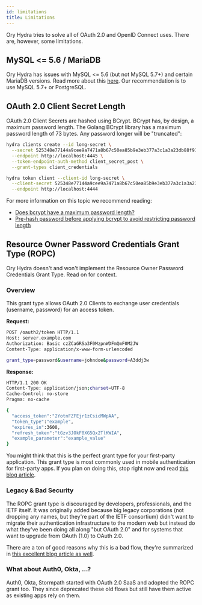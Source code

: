 ```yaml
---
id: limitations
title: Limitations
---
```


Ory Hydra tries to solve all of OAuth 2.0 and OpenID Connect uses. There are,
however, some limitations.

## MySQL <= 5.6 / MariaDB

Ory Hydra has issues with MySQL <= 5.6 (but not MySQL 5.7+) and certain MariaDB
versions. Read more about this [here](https://github.com/ory/hydra/issues/377).
Our recommendation is to use MySQL 5.7+ or PostgreSQL.

## OAuth 2.0 Client Secret Length

OAuth 2.0 Client Secrets are hashed using BCrypt. BCrypt has, by design, a
maximum password length. The Golang BCrypt library has a maximum password length
of 73 bytes. Any password longer will be "truncated":

```sh
hydra clients create --id long-secret \
  --secret 525348e77144a9cee9a7471a8b67c50ea85b9e3eb377a3c1a3a23db88f9150eefe76e6a339fdbc62b817595f53d72549d9ebe36438f8c2619846b963e9f43a94 \
  --endpoint http://localhost:4445 \
  --token-endpoint-auth-method client_secret_post \
  --grant-types client_credentials

hydra token client --client-id long-secret \
  --client-secret 525348e77144a9cee9a7471a8b67c50ea85b9e3eb377a3c1a3a23db88f9150eefe76e6a3 \
  --endpoint http://localhost:4444
```

For more information on this topic we recommend reading:

- [Does bcrypt have a maximum password length?](https://security.stackexchange.com/questions/39849/does-bcrypt-have-a-maximum-password-length)
- [Pre-hash password before applying bcrypt to avoid restricting password length](https://security.stackexchange.com/questions/6623/pre-hash-password-before-applying-bcrypt-to-avoid-restricting-password-length)

## Resource Owner Password Credentials Grant Type (ROPC)

Ory Hydra doesn't and won't implement the Resource Owner Password
Credentials Grant Type. Read on for context.

### Overview

This grant type allows OAuth 2.0 Clients to exchange user credentials (username,
password) for an access token.

**Request:**

```sh
POST /oauth2/token HTTP/1.1
Host: server.example.com
Authorization: Basic czZCaGRSa3F0MzpnWDFmQmF0M2JW
Content-Type: application/x-www-form-urlencoded

grant_type=password&username=johndoe&password=A3ddj3w
```

**Response:**

```sh
HTTP/1.1 200 OK
Content-Type: application/json;charset=UTF-8
Cache-Control: no-store
Pragma: no-cache

{
  "access_token":"2YotnFZFEjr1zCsicMWpAA",
  "token_type":"example",
  "expires_in":3600,
  "refresh_token":"tGzv3JOkF0XG5Qx2TlKWIA",
  "example_parameter":"example_value"
}
```

You might think that this is the perfect grant type for your first-party
application. This grant type is most commonly used in mobile authentication for
first-party apps. If you plan on doing this, stop right now and read
[this blog article](https://www.ory.sh/oauth2-for-mobile-app-spa-browser).

### Legacy & Bad Security

The ROPC grant type is discouraged by developers, professionals, and the IETF
itself. It was originally added because big legacy corporations (not dropping
any names, but they're part of the IETF consortium) didn't want to migrate
their authentication infrastructure to the modern web but instead do what
they've been doing all along "but OAuth 2.0" and for systems that want to
upgrade from OAuth (1.0) to OAuth 2.0.

There are a ton of good reasons why this is a bad flow, they're summarized in
[this excellent blog article as well](https://www.scottbrady91.com/OAuth/Why-the-Resource-Owner-Password-Credentials-Grant-Type-is-not-Authentication-nor-Suitable-for-Modern-Applications).

### What about Auth0, Okta, ...?

Auth0, Okta, Stormpath started with OAuth 2.0 SaaS and adopted the ROPC
grant too. They since deprecated these old flows but still have them active as
existing apps rely on them.
